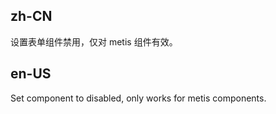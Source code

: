 ## zh-CN

设置表单组件禁用，仅对 metis 组件有效。

## en-US

Set component to disabled, only works for metis components.
